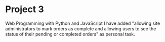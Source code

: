 # Project 3

Web Programming with Python and JavaScript
I have added "allowing site administrators to mark orders as complete and allowing users to see the status of their pending or completed orders" as personal task.
